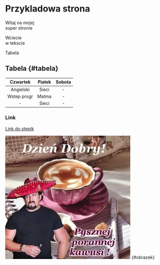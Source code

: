 <style>
#tabela
{
    width: 450px;
    height: 250px;
    border-color: red;
    padding: 5px;
    text-align: center;
}
#obrazek 
{
    height: 450px;
    width: 250px;
}
</style>

# Przykladowa strona
Witaj na mojej <br>
super stronie

Wciecie<br>
w tekscie

Tabela
## Tabela {#tabela}
|Czwartek|Piatek|Sobota|
|:----------:|:----:|:---:|
|Angielski   |Sieci |-    |
|Wstep progr |Matma |-    |
|-           |Sieci |-    |

### Link
[Link do stepik](https://stepik.org/)

![pct/smacznejkawusi.jpg](pct/smacznejkawusi.jpg) {#obrazek}
